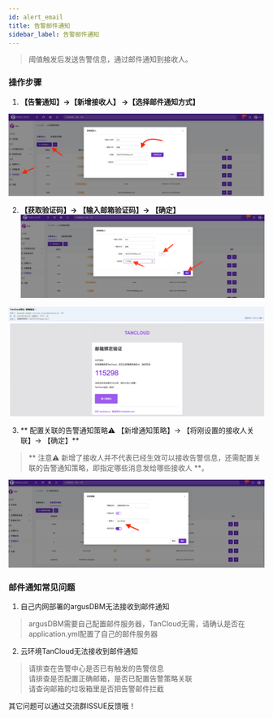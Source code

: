 ```yaml
---
id: alert_email  
title: 告警邮件通知      
sidebar_label: 告警邮件通知   
---
```


> 阈值触发后发送告警信息，通过邮件通知到接收人。      

### 操作步骤   

1. **【告警通知】->【新增接收人】 ->【选择邮件通知方式】** 

![email](/img/docs/help/alert-notice-1.png)   

2. **【获取验证码】-> 【输入邮箱验证码】-> 【确定】**   
![email](/img/docs/help/alert-notice-2.png)    

![email](/img/docs/help/alert-notice-3.png)   

3. ** 配置关联的告警通知策略⚠️ 【新增通知策略】-> 【将刚设置的接收人关联】-> 【确定】**  

> ** 注意⚠️ 新增了接收人并不代表已经生效可以接收告警信息，还需配置关联的告警通知策略，即指定哪些消息发给哪些接收人 **。   

![email](/img/docs/help/alert-notice-4.png)    


### 邮件通知常见问题   

1. 自己内网部署的argusDBM无法接收到邮件通知   
> argusDBM需要自己配置邮件服务器，TanCloud无需，请确认是否在application.yml配置了自己的邮件服务器     

2. 云环境TanCloud无法接收到邮件通知  
> 请排查在告警中心是否已有触发的告警信息   
> 请排查是否配置正确邮箱，是否已配置告警策略关联  
> 请查询邮箱的垃圾箱里是否把告警邮件拦截     

其它问题可以通过交流群ISSUE反馈哦！  
